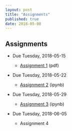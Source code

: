 ```yaml
---
layout: post
title: "Assignments"
published: true
date: 2018-05-08
---
```

## Assignments

* Due Tuesday, 2018-05-15
    * [Assignment 1]({{site.gh_url}}/assignments/assignment1.pdf) (pdf)

* Due Tuesday, 2018-05-22
    * [Assignment 2](https://nbviewer.ipython.org/github/CMSC6950/CMSC6950.github.io/blob/master/assignments/assignment2.ipynb) (ipynb)

* Due Tuesday, 2018-05-29
    * [Assignment 3](https://nbviewer.ipython.org/github/CMSC6950/CMSC6950.github.io/blob/master/assignments/assignment3.ipynb) (ipynb)

* Due Tuesday, 2018-06-05
    * Assignment 4

<!---
* Due Tuesday, 2018-05-22
    * [Assignment 2](assignments/Assignment2.ipynb) (ipynb)


* Due Tuesday, 2018-06-05
    * [Assignment 4]:(assignments/assignment4.pdf),
-->
